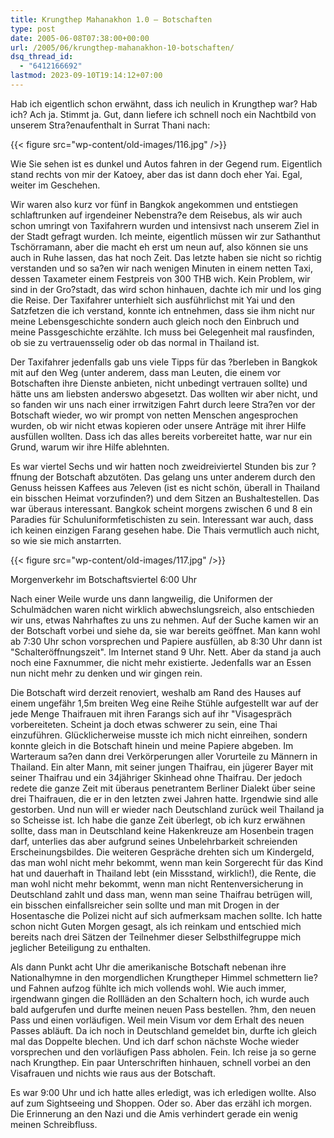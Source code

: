 ```yaml
---
title: Krungthep Mahanakhon 1.0 – Botschaften
type: post
date: 2005-06-08T07:38:00+00:00
url: /2005/06/krungthep-mahanakhon-10-botschaften/
dsq_thread_id:
  - "6412166692"
lastmod: 2023-09-10T19:14:12+07:00
---
```

Hab ich eigentlich schon erwähnt, dass ich neulich in Krungthep war? Hab ich? Ach ja. Stimmt ja. Gut, dann liefere ich schnell noch ein Nachtbild von unserem Stra?enaufenthalt in Surrat Thani nach:

{{< figure src="wp-content/old-images/116.jpg" />}}

Wie Sie sehen ist es dunkel und Autos fahren in der Gegend rum. Eigentlich stand rechts von mir der Katoey, aber das ist dann doch eher Yai. Egal, weiter im Geschehen.

Wir waren also kurz vor fünf in Bangkok angekommen und entstiegen schlaftrunken auf irgendeiner Nebenstra?e dem Reisebus, als wir auch schon umringt von Taxifahrern wurden und intensivst nach unserem Ziel in der Stadt gefragt wurden. Ich meinte, eigentlich müssen wir zur Sathanthut Tschörramann, aber die macht eh erst um neun auf, also können sie uns auch in Ruhe lassen, das hat noch Zeit. Das letzte haben sie nicht so richtig verstanden und so sa?en wir nach wenigen Minuten in einem netten Taxi, dessen Taxameter einem Festpreis von 300 THB wich. Kein Problem, wir sind in der Gro?stadt, das wird schon hinhauen, dachte ich mir und los ging die Reise. Der Taxifahrer unterhielt sich ausführlichst mit Yai und den Satzfetzen die ich verstand, konnte ich entnehmen, dass sie ihm nicht nur meine Lebensgeschichte sondern auch gleich noch den Einbruch und meine Passgeschichte erzählte. Ich muss bei Gelegenheit mal rausfinden, ob sie zu vertrauensselig oder ob das normal in Thailand ist.

Der Taxifahrer jedenfalls gab uns viele Tipps für das ?berleben in Bangkok mit auf den Weg (unter anderem, dass man Leuten, die einem vor Botschaften ihre Dienste anbieten, nicht unbedingt vertrauen sollte) und hätte uns am liebsten anderswo abgesetzt. Das wollten wir aber nicht, und so fanden wir uns nach einer irrwitzigen Fahrt durch leere Stra?en vor der Botschaft wieder, wo wir prompt von netten Menschen angesprochen wurden, ob wir nicht etwas kopieren oder unsere Anträge mit ihrer Hilfe ausfüllen wollten. Dass ich das alles bereits vorbereitet hatte, war nur ein Grund, warum wir ihre Hilfe ablehnten.

Es war viertel Sechs und wir hatten noch zweidreiviertel Stunden bis zur ?ffnung der Botschaft abzutöten. Das gelang uns unter anderem durch den Genuss heissen Kaffees aus 7eleven (ist es nicht schön, überall in Thailand ein bisschen Heimat vorzufinden?) und dem Sitzen an Bushaltestellen. Das war überaus interessant. Bangkok scheint morgens zwischen 6 und 8 ein Paradies für Schuluniformfetischisten zu sein. Interessant war auch, dass ich keinen einzigen Farang gesehen habe. Die Thais vermutlich auch nicht, so wie sie mich anstarrten.

{{< figure src="wp-content/old-images/117.jpg" />}}

Morgenverkehr im Botschaftsviertel 6:00 Uhr

Nach einer Weile wurde uns dann langweilig, die Uniformen der Schulmädchen waren nicht wirklich abwechslungsreich, also entschieden wir uns, etwas Nahrhaftes zu uns zu nehmen. Auf der Suche kamen wir an der Botschaft vorbei und siehe da, sie war bereits geöffnet. Man kann wohl ab 7:30 Uhr schon vorsprechen und Papiere ausfüllen, ab 8:30 Uhr dann ist "Schalteröffnungszeit". Im Internet stand 9 Uhr. Nett. Aber da stand ja auch noch eine Faxnummer, die nicht mehr existierte. Jedenfalls war an Essen nun nicht mehr zu denken und wir gingen rein.

Die Botschaft wird derzeit renoviert, weshalb am Rand des Hauses auf einem ungefähr 1,5m breiten Weg eine Reihe Stühle aufgestellt war auf der jede Menge Thaifrauen mit ihren Farangs sich auf ihr "Visagespräch vorbereiteten. Scheint ja doch etwas schwerer zu sein, eine Thai einzuführen. Glücklicherweise musste ich mich nicht einreihen, sondern konnte gleich in die Botschaft hinein und meine Papiere abgeben. Im Warteraum sa?en dann drei Verkörperungen aller Vorurteile zu Männern in Thailand. Ein alter Mann, mit seiner jungen Thaifrau, ein jügerer Bayer mit seiner Thaifrau und ein 34jähriger Skinhead ohne Thaifrau. Der jedoch redete die ganze Zeit mit überaus penetrantem Berliner Dialekt über seine drei Thaifrauen, die er in den letzten zwei Jahren hatte. Irgendwie sind alle gestorben. Und nun will er wieder nach Deutschland zurück weil Thailand ja so Scheisse ist. Ich habe die ganze Zeit überlegt, ob ich kurz erwähnen sollte, dass man in Deutschland keine Hakenkreuze am Hosenbein tragen darf, unterlies das aber aufgrund seines Unbelehrbarkeit schreienden Erscheinungsbildes. Die weiteren Gespräche drehten sich um Kindergeld, das man wohl nicht mehr bekommt, wenn man kein Sorgerecht für das Kind hat und dauerhaft in Thailand lebt (ein Missstand, wirklich!), die Rente, die man wohl nicht mehr bekommt, wenn man nicht Rentenversicherung in Deutschland zahlt und dass man, wenn man seine Thaifrau betrügen will, ein bisschen einfallsreicher sein sollte und man mit Drogen in der Hosentasche die Polizei nicht auf sich aufmerksam machen sollte. Ich hatte schon nicht Guten Morgen gesagt, als ich reinkam und entschied mich bereits nach drei Sätzen der Teilnehmer dieser Selbsthilfegruppe mich jeglicher Beteiligung zu enthalten.

Als dann Punkt acht Uhr die amerikanische Botschaft nebenan ihre Nationalhymne in den morgendlichen Krungtheper Himmel schmettern lie? und Fahnen aufzog fühlte ich mich vollends wohl. Wie auch immer, irgendwann gingen die Rollläden an den Schaltern hoch, ich wurde auch bald aufgerufen und durfte meinen neuen Pass bestellen. ?hm, den neuen Pass und einen vorläufigen. Weil mein Visum vor dem Erhalt des neuen Passes abläuft. Da ich noch in Deutschland gemeldet bin, durfte ich gleich mal das Doppelte blechen. Und ich darf schon nächste Woche wieder vorsprechen und den vorläufigen Pass abholen. Fein. Ich reise ja so gerne nach Krungthep. Ein paar Unterschriften hinhauen, schnell vorbei an den Visafrauen und nichts wie raus aus der Botschaft.

Es war 9:00 Uhr und ich hatte alles erledigt, was ich erledigen wollte. Also auf zum Sightseeing und Shoppen. Oder so. Aber das erzähl ich morgen. Die Erinnerung an den Nazi und die Amis verhindert gerade ein wenig meinen Schreibfluss.
